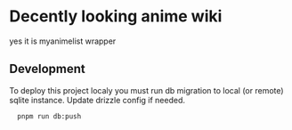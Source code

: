 # Decently looking anime wiki
yes it is myanimelist wrapper


## Development
To deploy this project localy you must run db migration to local (or remote) sqlite instance. Update drizzle config if needed.

```bash
  pnpm run db:push
```

